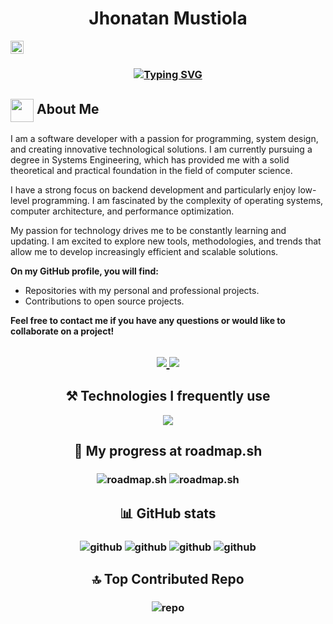 <h1 align="center">Jhonatan Mustiola</h1>
<img src="https://komarev.com/ghpvc/?username=hiahir357&color=dc143c&style=for-the-badge" alt="Profile Views" style="height:21px;">
<h3 align="center">
  <a href="https://git.io/typing-svg"><img src="https://readme-typing-svg.demolab.com?font=JetBrains+Mono&weight=700&pause=500&color=CACACA&background=2A2A2A&center=true&vCenter=true&multiline=true&random=false&width=512&height=79&lines=Software+Developer+;backend+and+low-level+enthusiast" alt="Typing SVG" /></a>
</h3>

## <img align ='center' src="https://i.giphy.com/media/v1.Y2lkPTc5MGI3NjExdjh2dDM4bDhyYzM5NmppaHJ6dG56Mmh3bTkyanFkdWRvZ3R1cGoycSZlcD12MV9pbnRlcm5hbF9naWZfYnlfaWQmY3Q9ZQ/LOnt6uqjD9OexmQJRB/giphy.gif" width="37" /> About Me

I am a software developer with a passion for programming, system design, and creating innovative technological solutions. I am currently pursuing a degree in Systems Engineering, which has provided me with a solid theoretical and practical foundation in the field of computer science.

I have a strong focus on backend development and particularly enjoy low-level programming. I am fascinated by the complexity of operating systems, computer architecture, and performance optimization.

My passion for technology drives me to be constantly learning and updating. I am excited to explore new tools, methodologies, and trends that allow me to develop increasingly efficient and scalable solutions.

**On my GitHub profile, you will find:**

* Repositories with my personal and professional projects.
* Contributions to open source projects.
<!-- * Articles and tutorials on topics related to programming and software development. -->

**Feel free to contact me if you have any questions or would like to collaborate on a project!**

<h2 align="center">
  <a href="https://www.linkedin.com/in/jhonatan-mustiola">
  <img src="https://img.shields.io/badge/linkedin-%230077B5.svg?style=for-the-badge&logo=linkedin&logoColor=white)" />
</a>
<a href="mailto:jhonmustiomaths@protonmail.com">
  <img src="https://img.shields.io/badge/ProtonMail-8B89CC?style=for-the-badge&logo=protonmail&logoColor=white" />
</a>
<!--<a href="https://jhonatan-mustiola.netlify.app">
  <img src="https://img.shields.io/badge/website-%23000000.svg?style=for-the-badge&logoColor=white)" />
</a>-->
</h2>

<h2 align="center">⚒️ Technologies I frequently use</h2>

<p align="center">
  <a href="https://skillicons.dev">
    <img src="https://skillicons.dev/icons?i=postgres,prisma,express,js,mysql,nextjs,nodejs,py,react,tailwind,ts,cs,net,sass,php,linux,go,flask,fastapi,cpp,c,bash,astro,html,css,git&perline=13" />
  </a>
</p>

<h2 align="center">🚀 My progress at roadmap.sh</h2>

<h3 align="center">
  <img src="https://api.roadmap.sh/v1-badge/tall/64af6cdf5f038d81eead5cf0?variant=dark&roadmaps=javascript%2Cpython%2Cgolang%2Csql" alt="roadmap.sh" />
  <img src="https://api.roadmap.sh/v1-badge/tall/64af6cdf5f038d81eead5cf0?variant=dark&roadmaps=aspnet-core%2Cdatastructures-and-algorithms%2Cbackend%2Crust" alt="roadmap.sh" />
</h3>

<!-- ### LeetCode
![](https://leetcard.jacoblin.cool/JhonatanMustiola?theme=dark&font=Oswald&ext=heatmap) -->

<h2 align="center">📊 GitHub stats</h2>

<h3 align="center">
  <img src="https://github-readme-stats.vercel.app/api?username=hiahir357&theme=blue-green&hide_border=true&include_all_commits=true&count_private=false" alt="github" />
  <img src="https://github-readme-streak-stats.herokuapp.com/?user=hiahir357&theme=blue-green&hide_border=true" alt="github" />
  <img src="https://github-readme-stats.vercel.app/api/top-langs/?username=hiahir357&theme=blue-green&hide_border=true&langs_count=10&hide=html,css,jupyter%20notebook&layout=compact" alt="github" />
  <img src="https://github-readme-activity-graph.vercel.app/graph?username=hiahir357&theme=github-compact" alt="github" />
</h3>

<h2 align="center">🔝 Top Contributed Repo</h2>

<h3 align="center">
  <img src="https://github-contributor-stats.vercel.app/api?username=hiahir357&limit=5&theme=blue-green&combine_all_yearly_contributions=true" alt="repo" />
</h3>

<!--<details>
  <summary>Click to see a random joke</summary>
  <div align="center">

  ![Jokes Card](https://readme-jokes.vercel.app/api?theme=halloween)

  </div>
</details>-->
